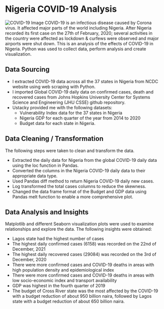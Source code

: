 # Nigeria COVID-19 Analysis
![COVID-19 Image](https://github.com/OnyinyeFavour228/Nigeria_COVID-19_Data_Analysis/assets/107655675/9e417336-dda6-4392-bf7e-f1a77d55b2e4)
COVID-19 is an infectious disease caused by Corona virus. It affected major parts of the world including Nigeria. After Nigeria recorded its first case on the 27th of February, 2020; several activities in the country were affected as lockdown & curfews were observed and major airports were shut down.
This is an analysis of the effects of COVID-19 in Nigeria. Python was used to collect data, perform analysis and create visualization.
## Data Sourcing 
* I extracted COVID-19 data across all the 37 states in Nigeria from NCDC website using web scraping with Python.
* I imported Global COVID-19 daily data on confirmed cases, death and recovered cases from Johns Hopkins University Center for Systems Science and Engineering (JHU CSSE) github repository.
* Ustacky provided me with the following datasets:
  + Vulnerability Index data for the 37 states in Nigeria
  + Nigeria GDP for each quarter of the year from 2014 to 2020
  + Budget data for each state in Nigeria.
## Data Cleaning / Transformation 
The following steps were taken to clean and transform the data.
* Extracted the daily data for Nigeria from the global COVID-19 daily data using the loc function in Pandas.
* Converted the columns in the Nigeria COVID-19 daily data to their appropriate data type.
* Used Pandas diff method to return Nigeria COVID-19 daily new cases.
* Log transformed the total cases columns to reduce the skewness.
* Changed the data frame format of the Budget and GDP data using Pandas melt function to enable a more comprehensive plot.
## Data Analysis and Insights 
Matplotlib and different Seaborn visualization plots were used to examine relationships and explore the data.
The following insights were obtained:
* Lagos state had the highest number of cases
* The highest daily confirmed cases (6158) was recorded on the 22nd of December, 2021
* The highest daily recovered cases (29084) was recorded on the 3rd of December, 2020
* There were more confirmed cases and COVID-19 deaths in areas with high population density and epidemiological index
* There were more confirmed cases and COVID-19 deaths in areas with low socio-economic index and transport availability
* GDP was highest in the fourth quarter of 2019
* The budget of Cross River state was the most affected by the COVID-19 with a budget reduction of about 950 billion naira, followed by Lagos state with a budget reduction of about 650 billion naira.
